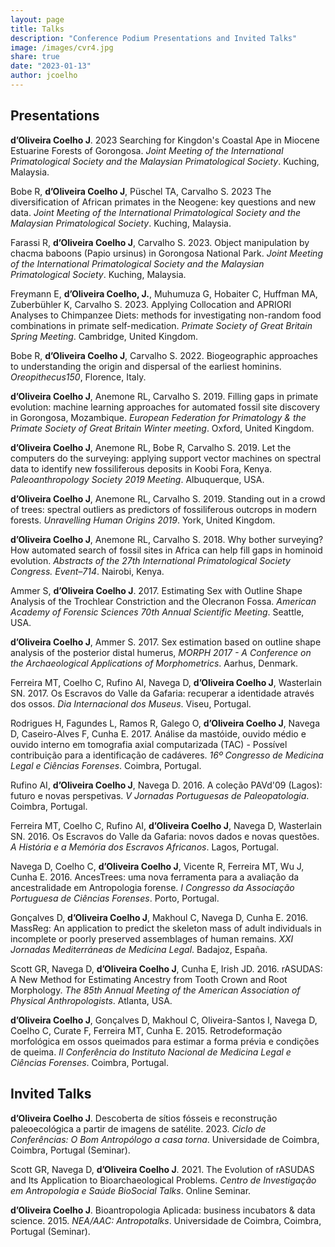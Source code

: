 ```yaml
---
layout: page
title: Talks
description: "Conference Podium Presentations and Invited Talks"
image: /images/cvr4.jpg
share: true
date: "2023-01-13"
author: jcoelho
---
```


## Presentations

**d’Oliveira Coelho J**. 2023 Searching for Kingdon's Coastal Ape in Miocene Estuarine Forests of Gorongosa. *Joint Meeting of the International Primatological Society and the Malaysian Primatological Society*. Kuching, Malaysia.

Bobe R, **d’Oliveira Coelho J**, Püschel TA, Carvalho S. 2023 The diversification of African primates in the Neogene: key questions and new data. *Joint Meeting of the International Primatological Society and the Malaysian Primatological Society*. Kuching, Malaysia.

Farassi R, **d’Oliveira Coelho J**, Carvalho S. 2023. Object manipulation by chacma baboons (Papio ursinus) in Gorongosa National Park. *Joint Meeting of the International Primatological Society and the Malaysian Primatological Society*. Kuching, Malaysia.

Freymann E, **d’Oliveira Coelho, J.**, Muhumuza G, Hobaiter C, Huffman MA, Zuberbühler K, Carvalho S. 2023. Applying Collocation and APRIORI Analyses to Chimpanzee Diets: methods for investigating non-random food combinations in primate self-medication. *Primate Society of Great Britain Spring Meeting*. Cambridge, United Kingdom.

Bobe R, **d’Oliveira Coelho J**, Carvalho S. 2022. Biogeographic approaches to understanding the origin and dispersal of the earliest hominins. *Oreopithecus150*, Florence, Italy.

**d’Oliveira Coelho J**, Anemone RL, Carvalho S. 2019. Filling gaps in primate evolution: machine learning approaches for automated fossil site discovery in Gorongosa, Mozambique. *European Federation for Primatology & the Primate Society of Great Britain Winter meeting*. Oxford, United Kingdom.

**d’Oliveira Coelho J**, Anemone RL, Bobe R, Carvalho S. 2019. Let the computers do the surveying: applying support vector machines on spectral data to identify new fossiliferous deposits in Koobi Fora, Kenya. *Paleoanthropology Society 2019 Meeting*. Albuquerque, USA.

**d’Oliveira Coelho J**, Anemone RL, Carvalho S. 2019. Standing out in a crowd of trees: spectral outliers as predictors of fossiliferous outcrops in modern forests. *Unravelling Human Origins 2019*. York, United Kingdom.

**d’Oliveira Coelho J**, Anemone RL, Carvalho S. 2018. Why bother surveying? How automated search of fossil sites in Africa can help fill gaps in hominoid evolution. *Abstracts of the 27th International Primatological Society Congress. Event–714*. Nairobi, Kenya.

Ammer S, **d’Oliveira Coelho J**. 2017. Estimating Sex with Outline Shape Analysis of the Trochlear Constriction and the Olecranon Fossa. *American Academy of Forensic Sciences 70th Annual Scientific Meeting*. Seattle, USA.

**d’Oliveira Coelho J**, Ammer S. 2017. Sex estimation based on outline shape analysis of the posterior distal humerus, *MORPH 2017 - A Conference on the Archaeological Applications of Morphometrics*. Aarhus, Denmark.

Ferreira MT, Coelho C, Rufino AI, Navega D, **d’Oliveira Coelho J**, Wasterlain SN. 2017. Os Escravos do Valle da Gafaria: recuperar a identidade através dos ossos. *Dia Internacional dos Museus*. Viseu, Portugal.

Rodrigues H, Fagundes L, Ramos R, Galego O, **d’Oliveira Coelho J**, Navega D, Caseiro-Alves F, Cunha E. 2017. Análise da mastóide, ouvido médio e ouvido interno em tomografia axial computarizada (TAC) - Possível contribuição para a identificação de cadáveres. *16º Congresso de Medicina Legal e Ciências Forenses*. Coimbra, Portugal.

Rufino AI, **d’Oliveira Coelho J**, Navega D. 2016. A coleção PAVd'09 (Lagos): futuro e novas perspetivas. *V Jornadas Portuguesas de Paleopatologia*. Coimbra, Portugal.

Ferreira MT, Coelho C, Rufino AI, **d’Oliveira Coelho J**, Navega D, Wasterlain SN. 2016. Os Escravos do Valle da Gafaria: novos dados e novas questões. *A História e a Memória dos Escravos Africanos*. Lagos, Portugal.

Navega D, Coelho C, **d’Oliveira Coelho J**, Vicente R, Ferreira MT, Wu J, Cunha E. 2016. AncesTrees: uma nova ferramenta para a avaliação da ancestralidade em Antropologia forense. *I Congresso da Associação Portuguesa de Ciências Forenses*. Porto, Portugal.

Gonçalves D, **d’Oliveira Coelho J**, Makhoul C, Navega D, Cunha E. 2016. MassReg: An application to predict the skeleton mass of adult individuals in incomplete or poorly preserved assemblages of human remains. *XXI Jornadas Mediterráneas de Medicina Legal*. Badajoz, España.

Scott GR, Navega D, **d’Oliveira Coelho J**, Cunha E, Irish JD. 2016. rASUDAS: A New Method for Estimating Ancestry from Tooth Crown and Root Morphology. *The 85th Annual Meeting of the American Association of Physical Anthropologists*. Atlanta, USA.

**d’Oliveira Coelho J**, Gonçalves D, Makhoul C, Oliveira-Santos I, Navega D, Coelho C, Curate F, Ferreira MT, Cunha E. 2015. Retrodeformação morfológica em ossos queimados para estimar a forma prévia e condições de queima. *II Conferência do Instituto Nacional de Medicina Legal e Ciências Forenses*. Coimbra, Portugal.


## Invited Talks

**d’Oliveira Coelho J**. Descoberta de sítios fósseis e reconstrução paleoecológica a partir de imagens de satélite. 2023. *Ciclo de Conferências: O Bom Antropólogo a casa torna*. Universidade de Coimbra, Coimbra, Portugal (Seminar).

Scott GR, Navega D, **d’Oliveira Coelho J**. 2021. The Evolution of rASUDAS and Its Application to Bioarchaeological Problems. *Centro de Investigação em Antropologia e Saúde BioSocial Talks*. Online Seminar.

**d’Oliveira Coelho J**. Bioantropologia Aplicada: business incubators & data science. 2015. *NEA/AAC: Antropotalks*. Universidade de Coimbra, Coimbra, Portugal (Seminar).
